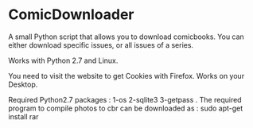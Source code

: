 # ComicDownloader
A small Python script that allows you to download comicbooks. You can either download specific issues, or all issues of a series.

Works with Python 2.7 and Linux.

You need to visit the website to get Cookies with Firefox. Works on your Desktop.

Required Python2.7 packages : 
  1-os
  2-sqlite3 
  3-getpass
. The required program to compile photos to cbr can be downloaded as : 
  sudo apt-get install rar
  

